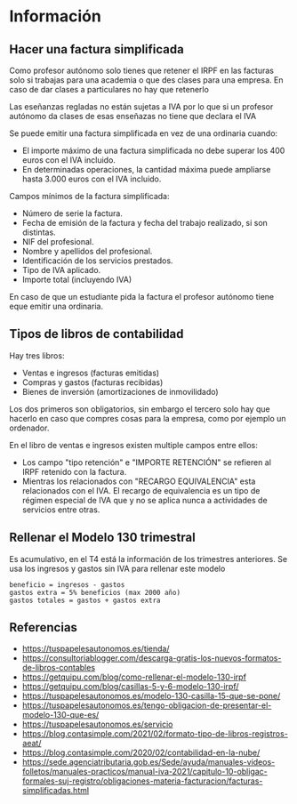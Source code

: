Información
===========

## Hacer una factura simplificada

Como profesor autónomo solo tienes que retener el IRPF en las facturas solo si trabajas para una academia o que des clases para una empresa. En caso de dar clases a particulares no hay que retenerlo

Las eseñanzas regladas no están sujetas a IVA por lo que si un profesor autónomo da clases de esas enseñazas no tiene que declara el IVA

Se puede emitir una factura simplificada en vez de una ordinaria cuando:
* El importe máximo de una factura simplificada no debe superar los 400 euros con el IVA incluido.
* En determinadas operaciones, la cantidad máxima puede ampliarse hasta 3.000 euros con el IVA incluido.

Campos mínimos de la factura simplificada:
* Número de serie la factura.
* Fecha de emisión de la factura y fecha del trabajo realizado, si son distintas. 
* NIF del profesional.
* Nombre y apellidos del profesional.
* Identificación de los servicios prestados.
* Tipo de IVA aplicado.
* Importe total (incluyendo IVA)

En caso de que un estudiante pida la factura el profesor autónomo tiene eque emitir una ordinaria.

## Tipos de libros de contabilidad

Hay tres libros:

* Ventas e ingresos (facturas emitidas)
* Compras y gastos (facturas recibidas)
* Bienes de inversión (amortizaciones de inmovilidado)

Los dos primeros son obligatorios, sin embargo el tercero solo hay que hacerlo en caso que compres cosas para la empresa, como por ejemplo un ordenador.

En el libro de ventas e ingresos existen multiple campos entre ellos:
* Los campo "tipo retención" e "IMPORTE RETENCIÓN" se refieren al IRPF retenido con la factura. 
* Mientras los relacionados con "RECARGO EQUIVALENCIA" esta relacionados con el IVA. El recargo de equivalencia es un tipo de régimen especial de IVA que y no se aplica nunca a actividades de servicios entre otras.

## Rellenar el Modelo 130 trimestral

Es acumulativo, en el T4 está la información de los trimestres anteriores. Se usa los ingresos y gastos sin IVA para rellenar este modelo

```
beneficio = ingresos - gastos 
gastos extra = 5% beneficios (max 2000 año)
gastos totales = gastos + gastos extra
```

## Referencias

* https://tuspapelesautonomos.es/tienda/
* https://consultoriablogger.com/descarga-gratis-los-nuevos-formatos-de-libros-contables
* https://getquipu.com/blog/como-rellenar-el-modelo-130-irpf
* https://getquipu.com/blog/casillas-5-y-6-modelo-130-irpf/
* https://tuspapelesautonomos.es/modelo-130-casilla-15-que-se-pone/
* https://tuspapelesautonomos.es/tengo-obligacion-de-presentar-el-modelo-130-que-es/
* https://tuspapelesautonomos.es/servicio
* https://blog.contasimple.com/2021/02/formato-tipo-de-libros-registros-aeat/
* https://blog.contasimple.com/2020/02/contabilidad-en-la-nube/
* https://sede.agenciatributaria.gob.es/Sede/ayuda/manuales-videos-folletos/manuales-practicos/manual-iva-2021/capitulo-10-obligac-formales-suj-registro/obligaciones-materia-facturacion/facturas-simplificadas.html
